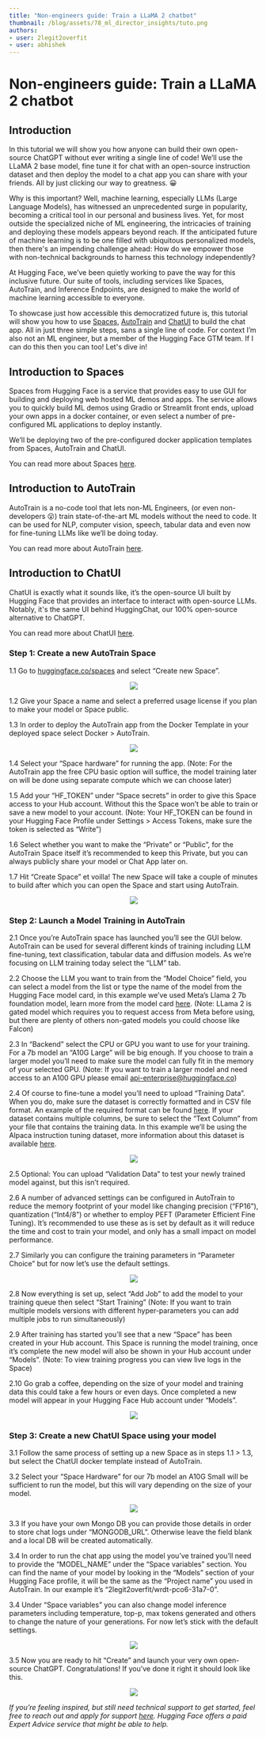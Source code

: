 ```yaml
---
title: "Non-engineers guide: Train a LLaMA 2 chatbot"
thumbnail: /blog/assets/78_ml_director_insights/tuto.png
authors:
- user: 2legit2overfit
- user: abhishek
---
```



# Non-engineers guide: Train a LLaMA 2 chatbot

## Introduction

In this tutorial we will show you how anyone can build their own open-source ChatGPT without ever writing a single line of code! We’ll use the LLaMA 2 base model, fine tune it for chat with an open-source instruction dataset and then deploy the model to a chat app you can share with your friends. All by just clicking our way to greatness. 😀
  
Why is this important? Well, machine learning, especially LLMs (Large Language Models), has witnessed an unprecedented surge in popularity, becoming a critical tool in our personal and business lives. Yet, for most outside the specialized niche of ML engineering, the intricacies of training and deploying these models appears beyond reach. If the anticipated future of machine learning is to be one filled with ubiquitous personalized models, then there's an impending challenge ahead: How do we empower those with non-technical backgrounds to harness this technology independently?

At Hugging Face, we’ve been quietly working to pave the way for this inclusive future. Our suite of tools, including services like Spaces, AutoTrain, and Inference Endpoints, are designed to make the world of machine learning accessible to everyone.

To showcase just how accessible this democratized future is, this tutorial will show you how to use [Spaces](https://huggingface.co/Spaces), [AutoTrain](https://huggingface.co/autotrain) and [ChatUI](https://huggingface.co/inference-endpoints) to build the chat app. All in just three simple steps, sans a single line of code. For context I’m also not an ML engineer, but a member of the Hugging Face GTM team. If I can do this then you can too! Let's dive in!

## Introduction to Spaces

Spaces from Hugging Face is a service that provides easy to use GUI for building and deploying web hosted ML demos and apps. The service allows you to quickly build ML demos using Gradio or Streamlit front ends, upload your own apps in a docker container, or even select a number of pre-configured ML applications to deploy instantly. 

We’ll be deploying two of the pre-configured docker application templates from Spaces, AutoTrain and ChatUI.

You can read more about Spaces [here](https://huggingface.co/docs/hub/spaces).

## Introduction to AutoTrain

AutoTrain is a no-code tool that lets non-ML Engineers, (or even non-developers 😮) train state-of-the-art ML models without the need to code. It can be used for NLP, computer vision, speech, tabular data and even now for fine-tuning LLMs like we’ll be doing today. 

You can read more about AutoTrain [here](https://huggingface.co/docs/autotrain/index).

## Introduction to ChatUI

ChatUI is exactly what it sounds like, it’s the open-source UI built by Hugging Face that provides an interface to interact with open-source LLMs. Notably, it's the same UI behind HuggingChat, our 100% open-source alternative to ChatGPT.

You can read more about ChatUI [here](https://github.com/huggingface/chat-ui).


### Step 1: Create a new AutoTrain Space

1.1 Go to [huggingface.co/spaces](https://huggingface.co/docs/hub/spaces) and select “Create new Space”.

<p align="center">
    <img src="https://huggingface.co/datasets/huggingface/documentation-images/resolve/main/blog/llama2-non-engineers/tuto1.png"><br>
</p>

1.2 Give your Space a name and select a preferred usage license if you plan to make your model or Space public.

1.3 In order to deploy the AutoTrain app from the Docker Template in your deployed space select Docker > AutoTrain.


<p align="center">
    <img src="https://huggingface.co/datasets/huggingface/documentation-images/resolve/main/blog/llama2-non-engineers/tuto2.png"><br>
</p>

1.4 Select your “Space hardware” for running the app. (Note: For the AutoTrain app the free CPU basic option will suffice, the model training later on will be done using separate compute which we can choose later)

1.5 Add your “HF_TOKEN” under “Space secrets” in order to give this Space access to your Hub account. Without this the Space won’t be able to train or save a new model to your account. (Note: Your HF_TOKEN can be found in your Hugging Face Profile under Settings > Access Tokens, make sure the token is selected as “Write”)

1.6 Select whether you want to make the “Private” or “Public”, for the AutoTrain Space itself it’s recommended to keep this Private, but you can always publicly share your model or Chat App later on.

1.7 Hit “Create Space” et voilla! The new Space will take a couple of minutes to build after which you can open the Space and start using AutoTrain.


<p align="center">
    <img src="https://huggingface.co/datasets/huggingface/documentation-images/resolve/main/blog/llama2-non-engineers/tuto3.png"><br>
</p>

### Step 2: Launch a Model Training in AutoTrain

2.1 Once you’re AutoTrain space has launched you’ll see the GUI below. AutoTrain can be used for several different kinds of training including LLM fine-tuning, text classification, tabular data and diffusion models. As we’re focusing on LLM training today select the “LLM” tab.

2.2 Choose the LLM you want to train from the “Model Choice” field, you can select a model from the list or type the name of the model from the Hugging Face model card, in this example we’ve used Meta’s Llama 2 7b foundation model, learn more from the model card [here](https://huggingface.co/meta-llama/Llama-2-7b-hf). (Note: LLama 2 is gated model which requires you to request access from Meta before using, but there are plenty of others non-gated models you could choose like Falcon)

2.3 In “Backend” select the CPU or GPU you want to use for your training. For a 7b model an “A10G Large” will be big enough. If you choose to train a larger model you’ll need to make sure the model can fully fit in the memory of your selected GPU.  (Note: If you want to train a larger model and need access to an A100 GPU please email api-enterprise@huggingface.co)

2.4 Of course to fine-tune a model you’ll need to upload “Training Data”. When you do, make sure the dataset is correctly formatted and in CSV file format. An example of the required format can be found [here](https://huggingface.co/docs/autotrain/main/en/llm_finetuning). If your dataset contains multiple columns, be sure to select the “Text Column” from your file that contains the training data. In this example we’ll be using the Alpaca instruction tuning dataset, more information about this dataset is available [here](https://huggingface.co/datasets/tatsu-lab/alpaca).

<p align="center">
    <img src="https://huggingface.co/datasets/huggingface/documentation-images/resolve/main/blog/llama2-non-engineers/tuto4.png"><br>
</p>

2.5 Optional: You can upload “Validation Data” to test your newly trained model against, but this isn’t required.

2.6 A number of advanced settings can be configured in AutoTrain to reduce the memory footprint of your model like changing precision (“FP16”), quantization (“Int4/8”) or whether to employ PEFT (Parameter Efficient Fine Tuning). It’s recommended to use these as is set by default as it will reduce the time and cost to train your model, and only has a small impact on model performance.

2.7 Similarly you can configure the training parameters in “Parameter Choice” but for now let’s use the default settings.


<p align="center">
    <img src="https://huggingface.co/datasets/huggingface/documentation-images/resolve/main/blog/llama2-non-engineers/tuto5.png"><br>
</p>

2.8 Now everything is set up, select “Add Job” to add the model to your training queue then select “Start Training” (Note: If you want to train multiple models versions with different hyper-parameters you can add multiple jobs to run simultaneously)

2.9 After training has started you’ll see that a new “Space” has been created in your Hub account. This Space is running the model training, once it’s complete the new model will also be shown in your Hub account under “Models”. (Note: To view training progress you can view live logs in the Space)

2.10 Go grab a coffee, depending on the size of your model and training data this could take a few hours or even days. Once completed a new model will appear in your Hugging Face Hub account under “Models”.


<p align="center">
    <img src="https://huggingface.co/datasets/huggingface/documentation-images/resolve/main/blog/llama2-non-engineers/tuto6.png"><br>
</p>

### Step 3: Create a new ChatUI Space using your model

3.1 Follow the same process of setting up a new Space as in steps 1.1 > 1.3, but select the ChatUI docker template instead of AutoTrain.

3.2 Select your “Space Hardware” for our 7b model an A10G Small will be sufficient to run the model, but this will vary depending on the size of your model.


<p align="center">
    <img src="https://huggingface.co/datasets/huggingface/documentation-images/resolve/main/blog/llama2-non-engineers/tuto7.png"><br>
</p>

3.3 If you have your own Mongo DB you can provide those details in order to store chat logs under “MONGODB_URL”. Otherwise leave the field blank and a local DB will be created automatically.

3.4 In order to run the chat app using the model you’ve trained you’ll need to provide the “MODEL_NAME” under the “Space variables” section. You can find the name of your model by looking in the “Models” section of your Hugging Face profile, it will be the same as the “Project name” you used in AutoTrain. In our example it’s “2legit2overfit/wrdt-pco6-31a7-0”.

3.4 Under “Space variables” you can also change model inference parameters including temperature, top-p, max tokens generated and others to change the nature of your generations.  For now let’s stick with the default settings.


<p align="center">
    <img src="https://huggingface.co/datasets/huggingface/documentation-images/resolve/main/blog/llama2-non-engineers/tuto8.png"><br>
</p>

3.5 Now you are ready to hit “Create” and launch your very own open-source ChatGPT. Congratulations! If you’ve done it right it should look like this.

<p align="center">
    <img src="https://huggingface.co/datasets/huggingface/documentation-images/resolve/main/blog/llama2-non-engineers/tuto9.png"><br>
</p>


_If you’re feeling inspired, but still need technical support to get started, feel free to reach out and apply for support [here](https://huggingface.co/support#form). Hugging Face offers a paid Expert Advice service that might be able to help._
